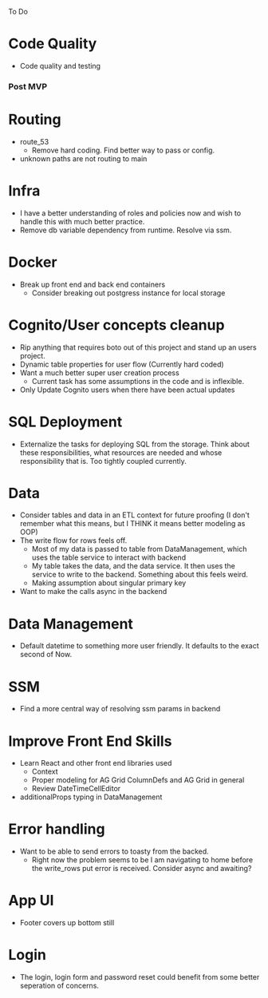 To Do

# Code Quality

-   Code quality and testing

### Post MVP

# Routing

-   route_53
    -   Remove hard coding. Find better way to pass or config.
-   unknown paths are not routing to main

# Infra

-   I have a better understanding of roles and policies now and wish to handle this with much better practice.
-   Remove db variable dependency from runtime. Resolve via ssm.

# Docker

-   Break up front end and back end containers
    -   Consider breaking out postgress instance for local storage

# Cognito/User concepts cleanup

-   Rip anything that requires boto out of this project and stand up an users project.
-   Dynamic table properties for user flow (Currently hard coded)
-   Want a much better super user creation process
    -   Current task has some assumptions in the code and is inflexible.
-   Only Update Cognito users when there have been actual updates

# SQL Deployment

-   Externalize the tasks for deploying SQL from the storage. Think about these responsibilities, what resources are needed and whose responsibility that is. Too tightly coupled currently.

# Data

-   Consider tables and data in an ETL context for future proofing (I don't remember what this means, but I THINK it means better modeling as OOP)
-   The write flow for rows feels off.
    -   Most of my data is passed to table from DataManagement, which uses the table service to interact with backend
    -   My table takes the data, and the data service. It then uses the service to write to the backend. Something about this feels weird.
    -   Making assumption about singular primary key
-   Want to make the calls async in the backend

# Data Management

-   Default datetime to something more user friendly. It defaults to the exact second of Now.

# SSM

-   Find a more central way of resolving ssm params in backend

# Improve Front End Skills

-   Learn React and other front end libraries used
    -   Context
    -   Proper modeling for AG Grid ColumnDefs and AG Grid in general
    -   Review DateTimeCellEditor
-   additionalProps typing in DataManagement

# Error handling

-   Want to be able to send errors to toasty from the backed.
    -   Right now the problem seems to be I am navigating to home before the write_rows put error is received. Consider async and awaiting?

# App UI

-   Footer covers up bottom still

# Login

-   The login, login form and password reset could benefit from some better seperation of concerns.
